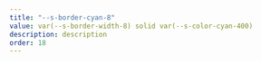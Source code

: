 ```yaml
---
title: "--s-border-cyan-8"
value: var(--s-border-width-8) solid var(--s-color-cyan-400)
description: description
order: 18
---
```


